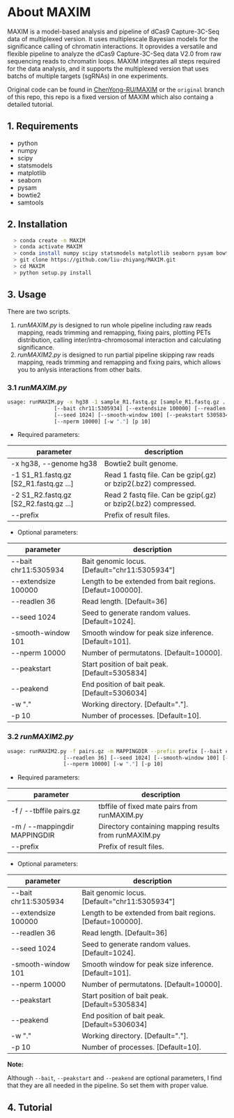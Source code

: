 About MAXIM
===========

MAXIM is a model-based analysis and pipeline of dCas9 Capture-3C-Seq data of multiplexed version. It uses multiplescale Bayesian models for the significance calling of chromatin interactions. It oprovides a versatile and flexible pipeline to analyze the dCas9 Capture-3C-Seq data V2.0 from raw sequencing reads to chromatin loops. MAXIM integrates all steps required for the data analysis, and it supports the multiplexed version that uses batchs of multiple targets (sgRNAs) in one experiments.

Original code can be found in [ChenYong-RU/MAXIM](https://github.com/ChenYong-RU/MAXIM) or the `original` branch of this repo, this repo is a fixed version of MAXIM which also containg a detailed tutorial.

## 1. Requirements

* python
* numpy
* scipy
* statsmodels
* matplotlib
* seaborn
* pysam
* bowtie2
* samtools


## 2. Installation

```bash
  > conda create -n MAXIM
  > conda activate MAXIM
  > conda install numpy scipy statsmodels matplotlib seaborn pysam bowtie2 samtools
  > git clone https://github.com/liu-zhiyang/MAXIM.git
  > cd MAXIM
  > python setup.py install
```


## 3. Usage

There are two scripts. 

1. *runMAXIM.py* is designed to run whole pipeline including raw reads mapping, reads trimming and remapping, fixing pairs, plotting PETs distribution, calling inter/intra-chromosomal interaction and calculating significance.
2. *runMAXIM2.py* is designed to run partial pipeline skipping raw reads mapping, reads trimming and remapping and fixing pairs, which allows you to anlysis interactions from other baits.

### 3.1 *runMAXIM.py*

```bash
usage: runMAXIM.py -x hg38 -1 sample_R1.fastq.gz [sample_R1.fastq.gz ...] -2 sample_R2.fastq.gz [sample_R2.fastq.gz ...] --prefix prefix
               [--bait chr11:5305934] [--extendsize 100000] [--readlen 36]
               [--seed 1024] [--smooth-window 100] [--peakstart 5305834] [--peakend 5306034] 
               [--nperm 10000] [-w "."] [p 10]
```


* Required parameters:

| parameter                              | description                                                    |
| -------------------------------------- | -------------------------------------------------------------- |
| -x hg38, --genome hg38                 | Bowtie2 built genome.                                          |
| -1 S1_R1.fastq.gz [S2_R1.fastq.gz ...] | Read 1 fastq file. Can be gzip(.gz) or bzip2(.bz2) compressed. |
| -2 S1_R2.fastq.gz [S2_R2.fastq.gz ...] | Read 2 fastq file. Can be gzip(.gz) or bzip2(.bz2) compressed. |
| --prefix                               | Prefix of result files.                                        |



* Optional parameters:

| parameter            | description                                               |
| -------------------- | --------------------------------------------------------- |
| --bait chr11:5305934 | Bait genomic locus. [Default="chr11:5305934"]             |
| --extendsize 100000  | Length to be extended from bait regions. [Defaut=100000]. |
| --readlen 36         | Read length. [Default=36]                                 |
| --seed 1024          | Seed to generate random values. [Default=1024].           |
| -smooth-window 101   | Smooth window for peak size inference. [Default=101].     |
| --nperm 10000        | Number of permutatons. [Default=10000].                   |
| --peakstart          | Start position of bait peak.[Default=5305834]             |
| --peakend            | End position of bait peak.[Default=5306034]               |
| -w "."               | Working directory. [Default="."].                         |
| -p 10                | Number of processes. [Default=10].                        |



### 3.2 *runMAXIM2.py*

```bash
usage: runMAXIM2.py -f pairs.gz -m MAPPINGDIR --prefix prefix [--bait chr11:5305934] [--extendsize 100000]
                  [--readlen 36] [--seed 1024] [--smooth-window 100] [--peakstart 5305834] [--peakend 5306034]
                  [--nperm 10000] [-w "."] [-p 10]
```


* Required parameters:

| parameter                    | description                                           |
| ---------------------------- | ----------------------------------------------------- |
| -f / --tbffile pairs.gz      | tbffile of fixed mate pairs from runMAXIM.py          |
| -m / --mappingdir MAPPINGDIR | Directory containing mapping results from runMAXIM.py |
| --prefix                     | Prefix of result files.                               |


* Optional parameters:

| parameter            | description                                               |
| -------------------- | --------------------------------------------------------- |
| --bait chr11:5305934 | Bait genomic locus. [Default="chr11:5305934"]             |
| --extendsize 100000  | Length to be extended from bait regions. [Defaut=100000]. |
| --readlen 36         | Read length. [Default=36]                                 |
| --seed 1024          | Seed to generate random values. [Default=1024].           |
| -smooth-window 101   | Smooth window for peak size inference. [Default=101].     |
| --nperm 10000        | Number of permutatons. [Default=10000].                   |
| --peakstart          | Start position of bait peak.[Default=5305834]             |
| --peakend            | End position of bait peak.[Default=5306034]               |
| -w "."               | Working directory. [Default="."].                         |
| -p 10                | Number of processes. [Default=10].                        |


**Note:** 

Although `--bait`, `--peakstart` and `--peakend` are optional parameters, I find that they are all needed in the pipeline. So set them with proper value.


## 4. Tutorial
